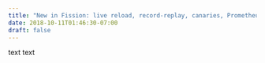```yaml
---
title: "New in Fission: live reload, record-replay, canaries, Prometheus"
date: 2018-10-11T01:46:30-07:00
draft: false
---
```


text
text

